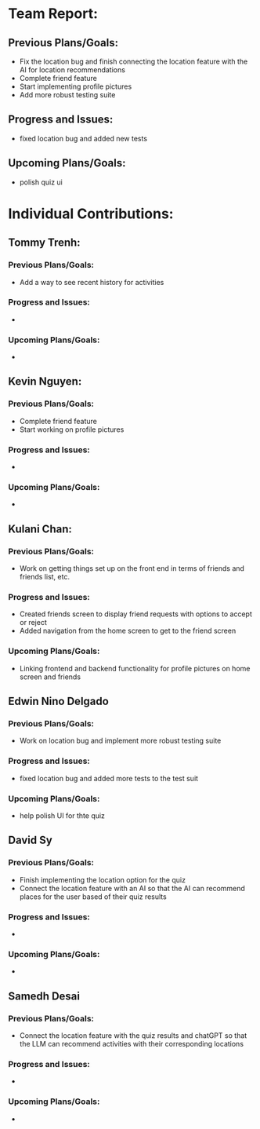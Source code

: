 # Team Report:
## Previous Plans/Goals:
- Fix the location bug and finish connecting the location feature with the AI for location recommendations
- Complete friend feature
- Start implementing profile pictures
- Add more robust testing suite
## Progress and Issues:
- fixed location bug and added new tests
## Upcoming Plans/Goals:
- polish quiz ui
# Individual Contributions: 
## Tommy Trenh:
### Previous Plans/Goals:
- Add a way to see recent history for activities
### Progress and Issues:
-
### Upcoming Plans/Goals:
-
## Kevin Nguyen: 
### Previous Plans/Goals:
- Complete friend feature
- Start working on profile pictures
### Progress and Issues:
-
### Upcoming Plans/Goals:
-
## Kulani Chan: 
### Previous Plans/Goals:
- Work on getting things set up on the front end in terms of friends and friends list, etc.
### Progress and Issues:
- Created friends screen to display friend requests with options to accept or reject
- Added navigation from the home screen to get to the friend screen 
### Upcoming Plans/Goals:
- Linking frontend and backend functionality for profile pictures on home screen and friends
## Edwin Nino Delgado
### Previous Plans/Goals:
- Work on location bug and implement more robust testing suite
### Progress and Issues:
- fixed location bug and added more tests to the test suit
### Upcoming Plans/Goals:
- help polish UI for thte quiz
## David Sy
### Previous Plans/Goals:
- Finish implementing the location option for the quiz
- Connect the location feature with an AI so that the AI can recommend places for the user based of their quiz results
### Progress and Issues:
-
### Upcoming Plans/Goals:
-
## Samedh Desai
### Previous Plans/Goals:
- Connect the location feature with the quiz results and chatGPT so that the LLM can recommend activities with their corresponding locations
### Progress and Issues:
-
### Upcoming Plans/Goals:
-
